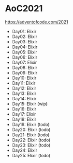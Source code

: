 # AoC2021
https://adventofcode.com/2021

- Day01: Elixir
- Day02: Elixir
- Day03: Elixir
- Day04: Elixir
- Day05: Elixir
- Day06: Elixir
- Day07: Elixir
- Day08: Elixir
- Day09: Elixir
- Day10: Elixir
- Day11: Elixir
- Day12: Elixir
- Day13: Elixir
- Day14: Elixir
- Day15: Elixir (wip)
- Day16: Elixir
- Day17: Elixir
- Day18: Elixir
- Day19: Elixir (todo)
- Day20: Elixir (todo)
- Day21: Elixir (todo)
- Day22: Elixir (todo)
- Day23: Elixir (todo)
- Day24: Elixir
- Day25: Elixir (todo)

